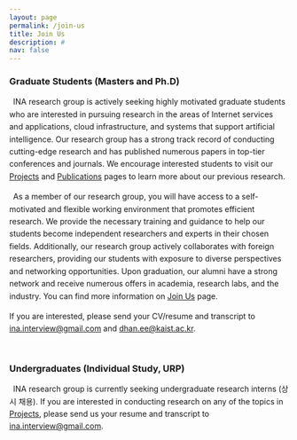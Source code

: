 ```yaml
---
layout: page
permalink: /join-us
title: Join Us
description: # 
nav: false
---
```

<style>
    p {
        text-indent: 0.5em;
        line-height: 1.6em;
    }

    .cover-img-container {
        margin-top: 1em;
        margin-bottom: 3em;
    }

    .cover-img {
        /* object-fit: cover; */
        /* object-position: 50% 0%; */
        width: 100%;
        /* height: 300px;
        margin-left: auto;
        margin-right: auto;*/
        display: block;
    }
</style>


<div class="mt-4 mb-5 pt-4 pl-4 pr-4 pb-2" style="background:var(--global-code-bg-color); position: relative; display: none" id="prof-word-zh">
<div style="position: absolute; top: 1.5em; right: 1.5em;">
<a href="javascript:switchTo('zh')" style="opacity: 50%">🇨🇳</a>&nbsp;
<a href="javascript:switchTo('en')">🇺🇸</a>
</div>
<h5 class="font-weight-bold mt-2">教授介绍</h5>
<p>我是KAIST的毕业生，我有过独立研究和实验课程等各种经历。通过这些经历，我学到了许多有用的知识，并希望为学生们提供有益的环境和机会。如果您需要关于研究或其他方面的一般建议，请随时通过电子邮件与我联系 :-)</p>

<h5 class="font-weight-bold mt-4">您的目标是什么？</h5>
<p style="text-indent: 0">在进行独立研究、URP或攻读研究生之前，请明确您的目标。</p>

<h5 class="font-weight-bold mt-4">硕士和博士课程</h5>
<p>
如果您正在考虑申请KAIST研究生或已经申请了，可以与我会面讨论我们的研究兴趣。我建议学生在选择导师之前（包括我在内）与多位教授交谈。如果您想与我讨论您的研究兴趣，请随时通过电子邮件与我联系。
</p>

<h5 class="font-weight-bold mt-4">研究介绍</h5>
<p>我们正在进行的各种研究中，有一些适合URP或独立研究学生的主题（参见下文）。这些主题中有些是与国内外研究生一起进行的，但由于尚未分配研究生，也可以与本科生一起开始。经过讨论后，可以选择适合自己的主题和希望学习的内容。我们还有许多其他的研究主题，学生们也可以提出自己想要研究的主题。</p>

<h5 class="font-weight-bold mt-4">推荐课程</h5>
<p>推荐课程包括EE209（编程结构）、CS230（系统编程）、EE205（数据结构）、EE323（计算机网络）、EE324（网络编程）、EE415（操作系统）。您需要先修EE209才能修其他课程，但如果您已经具备C编程基础，可以同时修EE209和CS230。建议在修完2-3门这些课程后进行独立研究（或URP）。</p>

<h5 class="font-weight-bold mt-4">本科生研究成功的标准</h5>
<p>独立研究和URP的成功标准在于您是否对研究产生了兴趣，因此成功与否与您的当前能力没有绝对关系，您的兴趣和动机更为重要。然而，由于本科生可能不太了解自己的兴趣（我也是如此），帮助他们发现自己的兴趣也是独立研究的目的之一。无论您处于什么水平，教育者的职责是给您提供可接触的任务。我们的实验室提供有趣的主题和展示自己想法的环境，以及教授和前辈的指导。希望您能够充分利用这些资源，尽最大努力学习，并了解作为研究人员需要具备哪些技能。</p>
</div>



<div class="mt-4 mb-4 pt-4 pl-4 pr-4 pb-2" style="background:var(--global-code-bg-color); position: relative; display: none" id="prof-word-en">
<div style="position: absolute; top: 1.5em; right: 1.5em;">
<a href="javascript:switchTo('zh')">🇨🇳</a>&nbsp;s
<a href="javascript:switchTo('en')" style="opacity: 50%">🇺🇸</a>
</div>
<h5 class="font-weight-bold mt-2">Graduate-level (Prospective or Current)</h5>
<p>I am actively looking for graduate-level students.
If you want to apply to KAIST or have applied to KAIST, I can meet with you to talk about our research interests. 
I encourage students to talk to many potential advisors (including me :-)) before they select one.
If you want to talk to me for any reason regarding your research interest, please email me. If you are a KAIST student, I reply to all of your emails; 100% guaranteed.</p>

<h5 class="font-weight-bold mt-2">International Students</h5>
<p>If you are not already admitted to KAIST, I cannot do much for you. If you are truly exceptional, I may be able to make your application process smoother. But, most exceptional students do not need my help to get in to KAIST. You can still contact me if you are interested to seek more information. But, sorry; I may not be able to answer all your emails.</p>

<h5 class="font-weight-bold mt-2">Undergraduates</h5>
<p style="text-indent: 0; margin-bottom: 0">I like to work with undergraduate students in research and provide guidance:</p>
<ul style="padding-inline-start: 30px">
<li>If you are in EE, I encourage you to take EE209, EE205, EE311, EE323, EE324, and other computer science courses such as CS230 (system programming) for your own benefit. You must take EE209 first to take any other courses, but if you have done basic C programming, you can take EE209 and CS230 at the same time. AFAIK, CS230 is a very approachable course. I took it in my freshman year and got an A+. I encourage you to do Individual Research (개별연구) with me after taking at lest 2 or 3 of these courses.</li>
<li>If you are in CS, I encourage you to do Individual Research (개별연구) with me. </li>
</ul>

<h5 class="font-weight-bold mt-2">Individual Research for Undergraduates (or URP)</h5>
<p>I will do my best to provide resources for you to learn about research and make a meaningful progress/contribution in the area of our mutual interest. I spend quite a bit of time with students who are take Individual Research. My goal is to create a <i>fun</i> academic environment through 
in-depth interactions with KAIST students.</p>

<h5 class="font-weight-bold mt-2">Students Seeking General Advice</h5>
<p style="text-indent: 0">Many students contact me for an advice. I like to provide general advice for students regardless of its nature. Please don't hesitate to contact me.</p>
</div>

<script>
    function isChinese() {
        return (window.navigator.userLanguage || window.navigator.language || '').startsWith('zh');
    }
    function switchTo(lang) {
        if (lang === 'zh') {
            window.document.getElementById('prof-word-zh').style.display = 'block';
            window.document.getElementById('prof-word-en').style.display = 'none';
        } else {
            window.document.getElementById('prof-word-en').style.display = 'block';
            window.document.getElementById('prof-word-zh').style.display = 'none';
        }
    }

    if (isChinese()) {
        switchTo('zh');
    } else {
        switchTo('en');
    }
</script>

### <span class="font-weight-bold"> Graduate Students (Masters and Ph.D)

INA research group is actively seeking highly motivated graduate students who are interested in pursuing research in the areas of Internet services and applications, cloud infrastructure, and systems that support artificial intelligence. Our research group has a strong track record of conducting cutting-edge research and has published numerous papers in top-tier conferences and journals. We encourage interested students to visit our [Projects](/projects) and [Publications](/publications) pages to learn more about our previous research.

As a member of our research group, you will have access to a self-motivated and flexible working environment that promotes efficient research. We provide the necessary training and guidance to help our students become independent researchers and experts in their chosen fields. Additionally, our research group actively collaborates with foreign researchers, providing our students with exposure to diverse perspectives and networking opportunities. Upon graduation, our alumni have a strong network and receive numerous offers in academia, research labs, and the industry. You can find more information on [Join Us](/join-us) page.

<p style="text-indent: 0">If you are interested, please send your CV/resume and transcript to <a href="mailto:yechankim0502@gmail.com">ina.interview@gmail.com</a> and <a href="mailto:dhan.ee@kaist.ac.kr">dhan.ee@kaist.ac.kr</a>.</p>

<div style="margin-bottom: 50px"></div>

### <span class="font-weight-bold"> Undergraduates (Individual Study, URP)


INA research group is currently seeking undergraduate research interns (상시 채용). If you are interested in conducting research on any of the topics in <a href="/projects">Projects</a>, please send us your resume and transcript to ina.interview@gmail.com.
